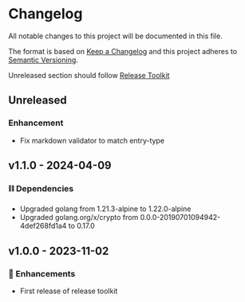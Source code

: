 # Changelog
All notable changes to this project will be documented in this file.

The format is based on [Keep a Changelog](http://keepachangelog.com/)
and this project adheres to [Semantic Versioning](http://semver.org/).

Unreleased section should follow [Release Toolkit](https://github.com/newrelic/release-toolkit#render-markdown-and-update-markdown)
## Unreleased

### Enhancement
- Fix markdown validator to match entry-type

## v1.1.0 - 2024-04-09

### ⛓️ Dependencies
- Upgraded golang from 1.21.3-alpine to 1.22.0-alpine
- Upgraded golang.org/x/crypto from 0.0.0-20190701094942-4def268fd1a4 to 0.17.0

## v1.0.0 - 2023-11-02

### 🚀 Enhancements
- First release of release toolkit

